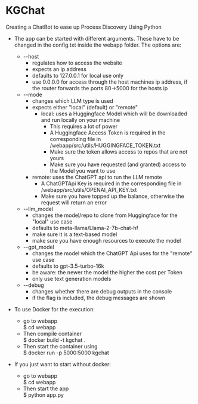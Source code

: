# KGChat
Creating a ChatBot to ease up Process Discovery Using Python



- The app can be started with different arguments. These have to be changed in the 
    config.txt inside the webapp folder. The options are:
  - --host
      - regulates how to access the website
      - expects an ip address
      - defaults to 127.0.0.1 for local use only
      - use 0.0.0.0 for access through the host machines ip address, if the router forwards the ports 80->5000 for the hosts ip
  - --mode
      - changes which LLM type is used
      - expects either "local" (default) or "remote"
        - local: uses a Huggingface Model which will be downloaded and run locally on your machine
          - This requires a lot of power
          - A Huggingface Access Token is required in the corresponding file in /webapp/src/utils/HUGGINGFACE_TOKEN.txt
          - Make sure the token allows access to repos that are not yours
          - Make sure you have requested (and granted) access to the Model you want to use
      - remote: uses the ChatGPT api to run the LLM remote
        -  A ChatGPTApi Key is required in the corresponding file in /webapp/src/utils/OPENAI_API_KEY.txt
        - Make sure you have topped up the balance, otherwise the request will return an error
  - --llm_model
      - changes the model/repo to clone from Huggingface for the "local" use case
      - defaults to meta-llama/Llama-2-7b-chat-hf
      - make sure it is a text-based model
      - make sure you have enough resources to execute the model
  - --gpt_model
      - changes the model which the ChatGPT Api uses for the "remote" use case
      - defaults to gpt-3.5-turbo-16k
      - be aware: the newer the model the higher the cost per Token
      - only use text generation models
  - --debug
      - changes whether there are debug outputs in the console
      - if the flag is included, the debug messages are shown
    

- To use Docker for the execution:
    - go to webapp <br>
      $ cd webapp <br>
    - Then compile container <br>
      $ docker build -t kgchat . <br>
    - Then start the container using <br>
      $ docker run -p 5000:5000 kgchat

- If you just want to start without docker:
    - go to webapp <br>
      $ cd webapp <br>
    - Then start the app <br>
      $ python app.py
  
